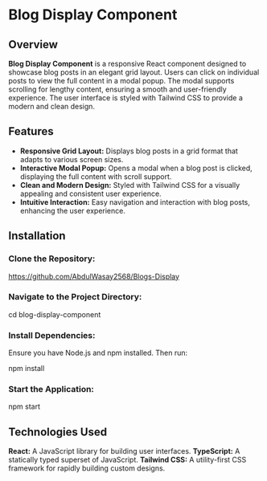 # Blog Display Component

## Overview
**Blog Display Component** is a responsive React component designed to showcase blog posts in an elegant grid layout. Users can click on individual posts to view the full content in a modal popup. The modal supports scrolling for lengthy content, ensuring a smooth and user-friendly experience. The user interface is styled with Tailwind CSS to provide a modern and clean design.

## Features
- **Responsive Grid Layout:** Displays blog posts in a grid format that adapts to various screen sizes.
- **Interactive Modal Popup:** Opens a modal when a blog post is clicked, displaying the full content with scroll support.
- **Clean and Modern Design:** Styled with Tailwind CSS for a visually appealing and consistent user experience.
- **Intuitive Interaction:** Easy navigation and interaction with blog posts, enhancing the user experience.

## Installation

### Clone the Repository:

https://github.com/AbdulWasay2568/Blogs-Display

### Navigate to the Project Directory:
cd blog-display-component

### Install Dependencies:

Ensure you have Node.js and npm installed. Then run:

npm install

### Start the Application:

npm start

## Technologies Used

**React:** A JavaScript library for building user interfaces.
**TypeScript:** A statically typed superset of JavaScript.
**Tailwind CSS:** A utility-first CSS framework for rapidly building custom designs.
